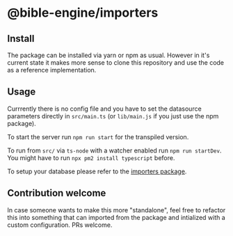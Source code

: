 # @bible-engine/importers

## Install

The package can be installed via yarn or npm as usual. However in it's current state it makes more sense to clone this repository and use the code as a reference implementation.

## Usage

Currrently there is no config file and you have to set the datasource parameters directly in `src/main.ts` (or `lib/main.js` if you just use the npm package).

To start the server run `npm run start` for the transpiled version.

To run from `src/` via `ts-node` with a watcher enabled run `npm run startDev`. You might have to run `npx pm2 install typescript` before.

To setup your database please refer to the [importers package](../importers).

## Contribution welcome

In case someone wants to make this more "standalone", feel free to refactor this into something that can imported from the package and intialized with a custom configuration. PRs welcome.
